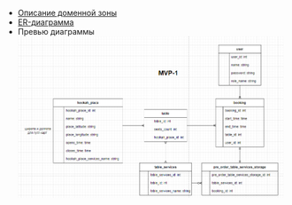 * [Описание доменной зоны](https://docs.google.com/document/d/1WD3rCvEfguxKiiYJtuC2QZtcCZqWtfpqL9dV5HWnmWg/edit)
* [ER-диаграмма](https://app.diagrams.net/?src=about#G1drYe_6zrCqan_MK4EejVjwwibDYs6mF_)
* Превью диаграммы![image](./images/er-diagram.png)